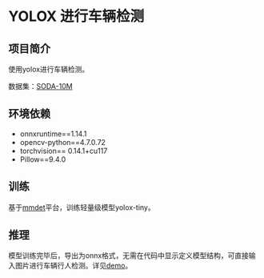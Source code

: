 # YOLOX 进行车辆检测

## 项目简介

使用yolox进行车辆检测。

数据集：[SODA-10M](https://soda-2d.github.io/)

## 环境依赖

- onnxruntime==1.14.1
- opencv-python==4.7.0.72
- torchvision== 0.14.1+cu117
- Pillow==9.4.0

## 训练

基于[mmdet](https://github.com/open-mmlab/mmdetection)平台，训练轻量级模型yolox-tiny。

## 推理

模型训练完毕后，导出为onnx格式，无需在代码中显示定义模型结构，可直接输入图片进行车辆行人检测。详见[demo](yolox_onnx.ipynb)。

